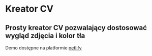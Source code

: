 # Kreator CV
## Prosty kreator CV pozwalający dostosować wygląd zdjęcia i kolor tła
<p>Demo dostępne na platformie <a href="https://www.cv-wizard.netlify.app">netlify</a></p>